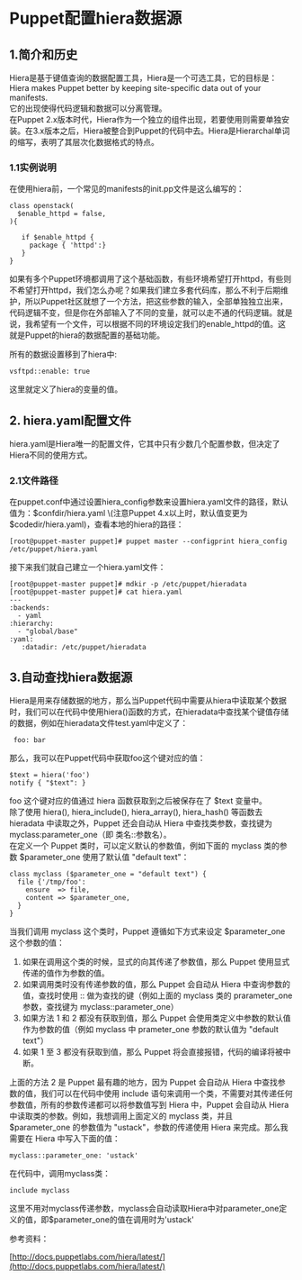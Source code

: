 # Puppet配置hiera数据源

## 1.简介和历史

Hiera是基于键值查询的数据配置工具，Hiera是一个可选工具，它的目标是：Hiera makes Puppet better by keeping site-specific data out of your manifests.  
它的出现使得代码逻辑和数据可以分离管理。  
在Puppet 2.x版本时代，Hiera作为一个独立的组件出现，若要使用则需要单独安装。在3.x版本之后，Hiera被整合到Puppet的代码中去。Hiera是Hierarchal单词的缩写，表明了其层次化数据格式的特点。

### 1.1实例说明

在使用hiera前，一个常见的manifests的init.pp文件是这么编写的：

```
class openstack(
  $enable_httpd = false,
){

   if $enable_httpd {
     package { 'httpd':}
   }
}
```

如果有多个Puppet环境都调用了这个基础函数，有些环境希望打开httpd，有些则不希望打开httpd，我们怎么办呢？如果我们建立多套代码库，那么不利于后期维护，所以Puppet社区就想了一个方法，把这些参数的输入，全部单独独立出来，代码逻辑不变，但是你在外部输入了不同的变量，就可以走不通的代码逻辑。就是说，我希望有一个文件，可以根据不同的环境设定我们的enable\_httpd的值。这就是Puppet的hiera的数据配置的基础功能。

所有的数据设置移到了hiera中:

```
vsftpd::enable: true
```

这里就定义了hiera的变量的值。

## 2. hiera.yaml配置文件

hiera.yaml是Hiera唯一的配置文件，它其中只有少数几个配置参数，但决定了Hiera不同的使用方式。

### 2.1文件路径

在puppet.conf中通过设置hiera\_config参数来设置hiera.yaml文件的路径，默认值为：$confdir/hiera.yaml  
\(注意Puppet 4.x以上时，默认值变更为$codedir/hiera.yaml\)，查看本地的hiera的路径：

```
[root@puppet-master puppet]# puppet master --configprint hiera_config
/etc/puppet/hiera.yaml
```

接下来我们就自己建立一个hiera.yaml文件：

```
[root@puppet-master puppet]# mdkir -p /etc/puppet/hieradata
[root@puppet-master puppet]# cat hiera.yaml
---
:backends:
  - yaml
:hierarchy:
  - "global/base"
:yaml:
   :datadir: /etc/puppet/hieradata
```

## 3.自动查找hiera数据源

Hiera是用来存储数据的地方，那么当Puppet代码中需要从hiera中读取某个数据时，我们可以在代码中使用hiera\(\)函数的方式，在hieradata中查找某个键值存储的数据，例如在hieradata文件test.yaml中定义了：

```
 foo: bar
```

那么，我可以在Puppet代码中获取foo这个键对应的值：

```
$text = hiera('foo')
notify { "$text": }
```

foo 这个键对应的值通过 hiera 函数获取到之后被保存在了 $text 变量中。  
除了使用 hiera\(\), hiera\_include\(\), hiera\_array\(\), hiera\_hash\(\) 等函数去 hieradata 中读取之外，Puppet 还会自动从 Hiera 中查找类参数，查找键为 myclass:parameter\_one（即 类名::参数名）。  
在定义一个 Puppet 类时，可以定义默认的参数值，例如下面的 myclass 类的参数 $parameter\_one 使用了默认值 "default text"：

```
class myclass ($parameter_one = "default text") {
  file {'/tmp/foo':
    ensure  => file,
    content => $parameter_one,
  }
}
```

当我们调用 myclass 这个类时，Puppet 遵循如下方式来设定 $parameter\_one 这个参数的值：

1. 如果在调用这个类的时候，显式的向其传递了参数值，那么 Puppet 使用显式传递的值作为参数的值。
2. 如果调用类时没有传递参数的值，那么 Puppet 会自动从 Hiera 中查询参数的值，查找时使用 :: 做为查找的键（例如上面的 myclass 类的 prarameter\_one 参数，查找键为 myclass::parameter\_one）
3. 如果方法 1 和 2 都没有获取到值，那么 Puppet 会使用类定义中参数的默认值作为参数的值（例如 myclass 中 prameter\_one 参数的默认值为 "default text"）
4. 如果 1 至 3 都没有获取到值，那么 Puppet 将会直接报错，代码的编译将被中断。

上面的方法 2 是 Puppet 最有趣的地方，因为 Puppet 会自动从 Hiera 中查找参数的值，我们可以在代码中使用 include 语句来调用一个类，不需要对其传递任何参数值，所有的参数传递都可以将参数值写到 Hiera 中，Puppet 会自动从 Hiera 中读取类的参数。例如，我想调用上面定义的 myclass 类，并且 $parameter\_one 的参数值为 "ustack"，参数的传递使用 Hiera 来完成。那么我需要在 Hiera 中写入下面的值：

```
myclass::parameter_one: 'ustack'
```

在代码中，调用myclass类：

```
include myclass
```

这里不用对myclass传递参数，myclass会自动读取Hiera中对parameter\_one定义的值，即$parameter\_one的值在调用时为'ustack'

参考资料：

[http://docs.puppetlabs.com/hiera/latest/](http://docs.puppetlabs.com/hiera/latest/)

